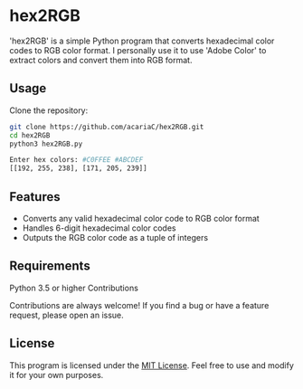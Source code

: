 # hex2RGB

'hex2RGB' is a simple Python program that converts hexadecimal color codes to RGB color format. I personally use it to use 'Adobe Color' to extract colors and convert them into RGB format.

## Usage

Clone the repository:
```bash
git clone https://github.com/acariaC/hex2RGB.git
cd hex2RGB
python3 hex2RGB.py

Enter hex colors: #C0FFEE #ABCDEF
[[192, 255, 238], [171, 205, 239]]
```

## Features

- Converts any valid hexadecimal color code to RGB color format
- Handles 6-digit hexadecimal color codes
- Outputs the RGB color code as a tuple of integers

## Requirements

Python 3.5 or higher
Contributions

Contributions are always welcome! If you find a bug or have a feature request, please open an issue.

## License

This program is licensed under the [MIT License](LICENSE.txt). Feel free to use and modify it for your own purposes.
